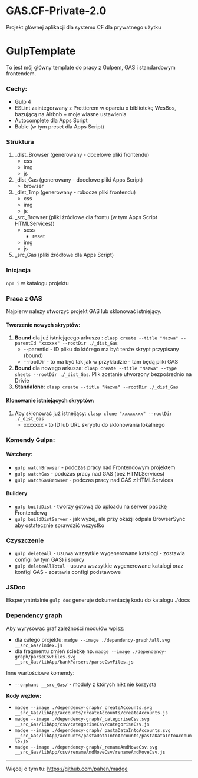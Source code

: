 # GAS.CF-Private-2.0

Projekt głównej aplikacji dla systemu CF dla prywatnego użytku

# GulpTemplate

To jest mój główny template do pracy z Gulpem, GAS i standardowym frontendem.
### Cechy:
* Gulp 4
* ESLint zaintegorwany z Prettierem w oparciu o bibliotekę WesBos, bazującą na Airbnb + moje własne ustawienia
* Autocomplete dla Apps Script
* Bable (w tym preset dla Apps Script)

### Struktura
1. _dist_Browser (generowany - docelowe pliki frontendu)
   * css
   * img
   * js
2. _dist_Gas (generowany - docelowe pliki Apps Script)
    * browser
3. _dist_Tmp (generowany - robocze pliki frontendu)
   * css
   * img
   * js
4. _src_Browser (pliki źródłowe dla frontu (w tym Apps Script HTMLServices))
   * scss
      * reset
   * img
   * js
5. _src_Gas (pliki źródłowe dla Apps Script)

### Inicjacja
`npm i` w katalogu projektu

### Praca z GAS
Najpierw należy utworzyć projekt GAS lub sklonować istniejący.

#### Tworzenie nowych skryptów:
1. **Bound** dla już istniejącego arkusza : `clasp create --title "Nazwa" --parentId "xxxxxx" --rootDir ./_dist_Gas`
    * --parentId - ID pliku do którego ma być tenże skrypt przypisany (bound)
    * --rootDir - to ma być tak jak w przykładzie - tam będą pliki GAS
2. **Bound** dla nowego arkusza: `clasp create --title "Nazwa" --type sheets --rootDir ./_dist_Gas`. Plik zostanie utworzony bezpośrednio na Drivie
3. **Standalone**: `clasp create --title "Nazwa" --rootDir ./_dist_Gas`

#### Klonowanie istniejących skryptów:
1. Aby sklonować już istneijący: `clasp clone "xxxxxxxx" --rootDir ./_dist_Gas`
    * xxxxxxx - to ID lub URL skryptu do sklonowania lokalnego

### Komendy Gulpa:
#### Watchery:
* `gulp watchBrowser` - podczas pracy nad Frontendowym projektem
* `gulp watchGas` - podczas pracy nad GAS (bez HTMLServices)
* `gulp watchGasBrowser` - podczas pracy nad GAS z HTMLServices
#### Buildery
* `gulp buildDist` - tworzy gotową do uploadu na serwer paczkę Frontendową
* `gulp buildDistServer` - jak wyżej, ale przy okazji odpala BrowserSync aby ostatecznie sprawdzić wszystko
### Czyszczenie
* `gulp deleteAll` - usuwa wszsytkie wygenerowane katalogi - zostawia configi (w tym GAS) i sourcy
* `gulp deleteAllTotal` - usuwa wszsytkie wygenerowane katalogi oraz konfigi GAS - zostawia configi podstawowe

### JSDoc
Eksperymtntalnie `gulp doc` generuje dokumentację kodu do katalogu ./docs

### Dependency graph
Aby wyrysować graf zależności modułów wpisz:
* dla całego projektu: `madge --image ./dependency-graph/all.svg __src_Gas/index.js`
* dla fragmentu zmień ścieżkę np. `madge --image ./dependency-graph/parseCsvFiles.svg __src_Gas/libApp/bankParsers/parseCsvFiles.js`

Inne wartościowe komendy:
* `--orphans __src_Gas/` - moduły z których nikt nie korzysta

**Kody węzłów:**
* `madge --image ./dependency-graph/_createAccounts.svg __src_Gas/libApp/accounts/createAccounts/createAccounts.js`
* `madge --image ./dependency-graph/_categoriseCsv.svg __src_Gas/libApp/csv/categoriseCsv/categoriseCsv.js`
* `madge --image ./dependency-graph/_pastaDataIntoAccounts.svg __src_Gas/libApp/accounts/pastaDataIntoAccounts/pastaDataIntoAccounts.js`
* `madge --image ./dependency-graph/_renameAndMoveCsv.svg __src_Gas/libApp/csv/renameAndMoveCsv/renameAndMoveCsv.js`
---
Więcej o tym tu: https://github.com/pahen/madge
